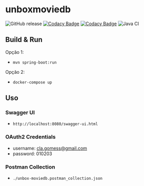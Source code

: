 # unboxmoviedb

![GitHub release](https://img.shields.io/github/release/clagomess/unboxmoviedb)
[![Codacy Badge](https://app.codacy.com/project/badge/Grade/6b990a706be74a9c87ba8955bf833953)](https://www.codacy.com/manual/clagomess/unboxmoviedb?utm_source=github.com&amp;utm_medium=referral&amp;utm_content=clagomess/unboxmoviedb&amp;utm_campaign=Badge_Grade)
[![Codacy Badge](https://api.codacy.com/project/badge/Coverage/6b990a706be74a9c87ba8955bf833953)](https://www.codacy.com/app/clagomess/unboxmoviedb?utm_source=github.com&utm_medium=referral&utm_content=clagomess/unboxmoviedb&utm_campaign=Badge_Coverage)
![Java CI](https://github.com/clagomess/unboxmoviedb/workflows/Java%20CI/badge.svg?branch=master)

## Build & Run
Opção 1:
- `mvn spring-boot:run`

Opção 2:
- `docker-compose up`

## Uso
### Swagger UI
- `http://localhost:8080/swagger-ui.html`

### OAuth2 Credentials
- username: cla.gomess@gmail.com
- password: 010203

### Postman Collection
- `./unbox-moviedb.postman_collection.json`